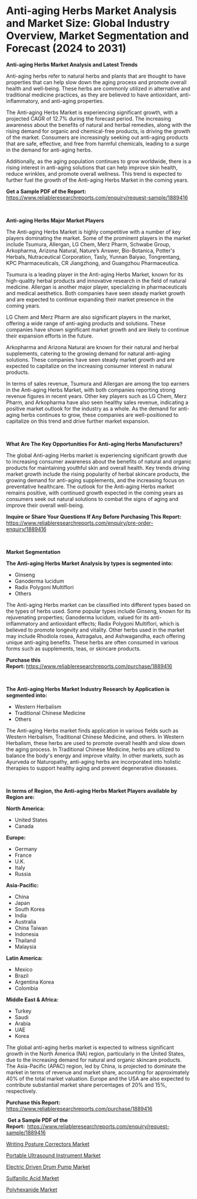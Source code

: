<p><h1>Anti-aging Herbs Market Analysis and Market Size: Global Industry Overview, Market Segmentation and Forecast (2024 to 2031)</h1></p><p><strong>Anti-aging Herbs Market Analysis and Latest Trends</strong></p>
<p><p>Anti-aging herbs refer to natural herbs and plants that are thought to have properties that can help slow down the aging process and promote overall health and well-being. These herbs are commonly utilized in alternative and traditional medicine practices, as they are believed to have antioxidant, anti-inflammatory, and anti-aging properties.</p><p>The Anti-aging Herbs Market is experiencing significant growth, with a projected CAGR of 12.7% during the forecast period. The increasing awareness about the benefits of natural and herbal remedies, along with the rising demand for organic and chemical-free products, is driving the growth of the market. Consumers are increasingly seeking out anti-aging products that are safe, effective, and free from harmful chemicals, leading to a surge in the demand for anti-aging herbs.</p><p>Additionally, as the aging population continues to grow worldwide, there is a rising interest in anti-aging solutions that can help improve skin health, reduce wrinkles, and promote overall wellness. This trend is expected to further fuel the growth of the Anti-aging Herbs Market in the coming years.</p></p>
<p><strong>Get a Sample PDF of the Report:&nbsp;</strong> <a href="https://www.reliableresearchreports.com/enquiry/request-sample/1889416">https://www.reliableresearchreports.com/enquiry/request-sample/1889416</a></p>
<p>&nbsp;</p>
<p><strong>Anti-aging Herbs Major Market Players</strong></p>
<p><p>The Anti-aging Herbs Market is highly competitive with a number of key players dominating the market. Some of the prominent players in the market include Tsumura, Allergan, LG Chem, Merz Pharm, Schwabe Group, Arkopharma, Arizona Natural, Nature’s Answer, Bio-Botanica, Potter's Herbals, Nutraceutical Corporation, Tasly, Yunnan Baiyao, Tongrentang, KPC Pharmaceuticals, CR Jiangzhong, and Guangzhou Pharmaceutica.</p><p>Tsumura is a leading player in the Anti-aging Herbs Market, known for its high-quality herbal products and innovative research in the field of natural medicine. Allergan is another major player, specializing in pharmaceuticals and medical aesthetics. Both companies have seen steady market growth and are expected to continue expanding their market presence in the coming years.</p><p>LG Chem and Merz Pharm are also significant players in the market, offering a wide range of anti-aging products and solutions. These companies have shown significant market growth and are likely to continue their expansion efforts in the future.</p><p>Arkopharma and Arizona Natural are known for their natural and herbal supplements, catering to the growing demand for natural anti-aging solutions. These companies have seen steady market growth and are expected to capitalize on the increasing consumer interest in natural products.</p><p>In terms of sales revenue, Tsumura and Allergan are among the top earners in the Anti-aging Herbs Market, with both companies reporting strong revenue figures in recent years. Other key players such as LG Chem, Merz Pharm, and Arkopharma have also seen healthy sales revenue, indicating a positive market outlook for the industry as a whole. As the demand for anti-aging herbs continues to grow, these companies are well-positioned to capitalize on this trend and drive further market expansion.</p></p>
<p>&nbsp;</p>
<p><strong>What Are The Key Opportunities For Anti-aging Herbs Manufacturers?</strong></p>
<p><p>The global Anti-aging Herbs market is experiencing significant growth due to increasing consumer awareness about the benefits of natural and organic products for maintaining youthful skin and overall health. Key trends driving market growth include the rising popularity of herbal skincare products, the growing demand for anti-aging supplements, and the increasing focus on preventative healthcare. The outlook for the Anti-aging Herbs market remains positive, with continued growth expected in the coming years as consumers seek out natural solutions to combat the signs of aging and improve their overall well-being.</p></p>
<p><strong>Inquire or Share Your Questions If Any Before Purchasing This Report:</strong> <a href="https://www.reliableresearchreports.com/enquiry/pre-order-enquiry/1889416">https://www.reliableresearchreports.com/enquiry/pre-order-enquiry/1889416</a></p>
<p>&nbsp;</p>
<p><strong>Market Segmentation</strong></p>
<p><strong>The Anti-aging Herbs Market Analysis by types is segmented into:</strong></p>
<p><ul><li>Ginseng</li><li>Ganoderma lucidum</li><li>Radix Polygoni Multiflori</li><li>Others</li></ul></p>
<p><p>The Anti-aging Herbs market can be classified into different types based on the types of herbs used. Some popular types include Ginseng, known for its rejuvenating properties; Ganoderma lucidum, valued for its anti-inflammatory and antioxidant effects; Radix Polygoni Multiflori, which is believed to promote longevity and vitality. Other herbs used in the market may include Rhodiola rosea, Astragalus, and Ashwagandha, each offering unique anti-aging benefits. These herbs are often consumed in various forms such as supplements, teas, or skincare products.</p></p>
<p><strong>Purchase this Report:&nbsp;</strong><a href="https://www.reliableresearchreports.com/purchase/1889416">https://www.reliableresearchreports.com/purchase/1889416</a></p>
<p>&nbsp;</p>
<p><strong>The Anti-aging Herbs Market Industry Research by Application is segmented into:</strong></p>
<p><ul><li>Western Herbalism</li><li>Traditional Chinese Medicine</li><li>Others</li></ul></p>
<p><p>The Anti-aging Herbs market finds application in various fields such as Western Herbalism, Traditional Chinese Medicine, and others. In Western Herbalism, these herbs are used to promote overall health and slow down the aging process. In Traditional Chinese Medicine, herbs are utilized to balance the body's energy and improve vitality. In other markets, such as Ayurveda or Naturopathy, anti-aging herbs are incorporated into holistic therapies to support healthy aging and prevent degenerative diseases.</p></p>
<p>&nbsp;</p>
<p><strong>In terms of Region, the Anti-aging Herbs Market Players available by Region are:</strong></p>
<p>
    <p> <strong> North America: </strong>
        <ul>
            <li>United States</li>
            <li>Canada</li>
        </ul>
        </p> 
    <p> <strong> Europe: </strong>
        <ul>
            <li>Germany</li>
            <li>France</li>
            <li>U.K.</li>
            <li>Italy</li>
            <li>Russia</li>
        </ul>
        </p> 
    <p> <strong> Asia-Pacific: </strong>
        <ul>
            <li>China</li>
            <li>Japan</li>
            <li>South Korea</li>
            <li>India</li>
            <li>Australia</li>
            <li>China Taiwan</li>
            <li>Indonesia</li>
            <li>Thailand</li>
            <li>Malaysia</li>
        </ul>
        </p> 
    <p> <strong> Latin America: </strong>
        <ul>
            <li>Mexico</li>
            <li>Brazil</li>
            <li>Argentina Korea</li>
            <li>Colombia</li>
        </ul>
        </p> 
    <p> <strong> Middle East & Africa: </strong>
        <ul>
            <li>Turkey</li>
            <li>Saudi</li>
            <li>Arabia</li>
            <li>UAE</li>
            <li>Korea</li>
        </ul>
    </p>
    </p>
<p><p>The global anti-aging herbs market is expected to witness significant growth in the North America (NA) region, particularly in the United States, due to the increasing demand for natural and organic skincare products. The Asia-Pacific (APAC) region, led by China, is projected to dominate the market in terms of revenue and market share, accounting for approximately 40% of the total market valuation. Europe and the USA are also expected to contribute substantial market share percentages of 20% and 15%, respectively.</p></p>
<p><strong>Purchase this Report: </strong><a href="https://www.reliableresearchreports.com/purchase/1889416">https://www.reliableresearchreports.com/purchase/1889416</a></p>
<p>&nbsp;<strong>Get a Sample PDF of the Report:&nbsp;&nbsp;</strong><a href="https://www.reliableresearchreports.com/enquiry/request-sample/1889416">https://www.reliableresearchreports.com/enquiry/request-sample/1889416</a></p>
<p><strong></strong></p>
<p><p><a href="https://github.com/nancykennedykellievqfqt2/Market-Research-Report-List-1/blob/main/writing-posture-correctors-market.md">Writing Posture Correctors Market</a></p><p><a href="https://circular-yam-9b9.notion.site/Portable-Ultrasound-Instrument-Market-Size-Market-Share-and-Global-Market-Analysis-Report-2024-2-c26fdc40cb044783bab899e8c02c71b0">Portable Ultrasound Instrument Market</a></p><p><a href="https://angry-finch-aaf.notion.site/Electric-Driven-Drum-Pump-Market-Dynamics-2024-2031-Also-about-Its-Market-Trends-Projections-and--545a6aa0daa74046a57136b22df18808">Electric Driven Drum Pump Market</a></p><p><a href="https://view.publitas.com/reportprime-1/sulfanilic-acid-market-growth-market-trends-covid-19-impact-and-forecasts-for-period-from-2024-2031/">Sulfanilic Acid Market</a></p><p><a href="https://view.publitas.com/reportprime-1/polyhexanide-market-size-market-trends-and-growth-outlook-forecasted-for-period-from-2024-to-2031/">Polyhexanide Market</a></p></p>